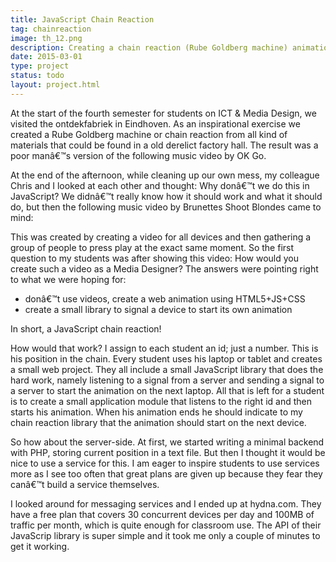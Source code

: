```yaml
---
title: JavaScript Chain Reaction
tag: chainreaction
image: th_12.png
description: Creating a chain reaction (Rube Goldberg machine) animation on 20 laptops with JavaScript and a little help from Hydna is an easy and fun exercise to do with students learning JavaScript.
date: 2015-03-01
type: project
status: todo
layout: project.html
---
```


At the start of the fourth semester for students on ICT & Media Design, we visited the ontdekfabriek in Eindhoven. As an inspirational exercise we created a Rube Goldberg machine or chain reaction from all kind of materials that could be found in a old derelict factory hall. The result was a poor manâ€™s version of the following music video by OK Go.

At the end of the afternoon, while cleaning up our own mess, my colleague Chris and I looked at each other and thought: Why donâ€™t we do this in JavaScript? We didnâ€™t really know how it should work and what it should do, but then the following music video by Brunettes Shoot Blondes came to mind:

This was created by creating a video for all devices and then gathering a group of people to press play at the exact same moment. So the first question to my students was after showing this video: How would you create such a video as a Media Designer? The answers were pointing right to what we were hoping for:

* donâ€™t use videos, create a web animation using HTML5+JS+CSS
* create a small library to signal a device to start its own animation

In short, a JavaScript chain reaction!

How would that work? I assign to each student an id; just a number. This is his position in the chain. Every student uses his laptop or tablet and creates a small web project. They all include a small JavaScript library that does the hard work, namely listening to a signal from a server and sending a signal to a server to start the animation on the next laptop. All that is left for a student is to create a small application module that listens to the right id and then starts his animation. When his animation ends he should indicate to my chain reaction library that the animation should start on the next device.

So how about the server-side. At first, we started writing a minimal backend with PHP, storing current position in a text file. But then I thought it would be nice to use a service for this. I am eager to inspire students to use services more as I see too often that great plans are given up because they fear they canâ€™t build a service themselves.

I looked around for messaging services and I ended up at hydna.com. They have a free plan that covers 30 concurrent devices per day and 100MB of traffic per month, which is quite enough for classroom use. The API of their JavaScrip library is super simple and it took me only a couple of minutes to get it working.

